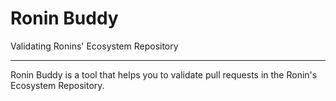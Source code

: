 # Ronin Buddy
Validating Ronins' Ecosystem Repository

---

Ronin Buddy is a tool that helps you to validate pull requests in the Ronin's Ecosystem Repository. 


